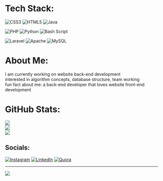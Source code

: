 # Tech Stack:

<!-- Row 1: top of the circle -->
![CSS3](https://img.shields.io/badge/css3-%234B0082.svg?style=for-the-badge&logo=css3&logoColor=white) ![HTML5](https://img.shields.io/badge/html5-%234B0082.svg?style=for-the-badge&logo=html5&logoColor=white) ![Java](https://img.shields.io/badge/java-%234B0082.svg?style=for-the-badge&logo=openjdk&logoColor=white)

<!-- Row 2: middle of the circle -->
![PHP](https://img.shields.io/badge/php-%234B0082.svg?style=for-the-badge&logo=php&logoColor=white) ![Python](https://img.shields.io/badge/python-4B0082?style=for-the-badge&logo=python&logoColor=ffdd54) ![Bash Script](https://img.shields.io/badge/bash_script-%234B0082.svg?style=for-the-badge&logo=gnu-bash&logoColor=white)

<!-- Row 3: bottom of the circle -->
![Laravel](https://img.shields.io/badge/laravel-%234B0082.svg?style=for-the-badge&logo=laravel&logoColor=white) ![Apache](https://img.shields.io/badge/apache-%234B0082.svg?style=for-the-badge&logo=apache&logoColor=white) ![MySQL](https://img.shields.io/badge/mysql-4B0082.svg?style=for-the-badge&logo=mysql&logoColor=white)

# About Me:
I am currently working on website back-end development<br>      interested in algorithm concepts, database structure, team working<br>            fun fact about me: a back-end developer that loves website front-end development

# GitHub Stats:
![](https://github-readme-stats.vercel.app/api?username=Amirmohammad-Ghobadi&theme=midnight-purple&hide_border=false&include_all_commits=false&count_private=false)<br/>
![](https://github-readme-streak-stats.herokuapp.com/?user=Amirmohammad-Ghobadi&theme=midnight-purple&hide_border=false)<br/>
![](https://github-readme-stats.vercel.app/api/top-langs/?username=Amirmohammad-Ghobadi&theme=midnight-purple&hide_border=false&include_all_commits=false&count_private=false&layout=compact)

## Socials:
[![Instagram](https://img.shields.io/badge/Instagram-%23E4405F.svg?logo=Instagram&logoColor=white)](https://instagram.com/#instagram) [![LinkedIn](https://img.shields.io/badge/LinkedIn-%230077B5.svg?logo=linkedin&logoColor=white)](https://linkedin.com/in/#linkedin) [![Quora](https://img.shields.io/badge/Quora-%23B92B27.svg?logo=Quora&logoColor=white)](https://quora.com/profile/#qoura)

---
[![](https://visitcount.itsvg.in/api?id=Amirmohammad-Ghobadi&icon=0&color=0)](https://visitcount.itsvg.in)
